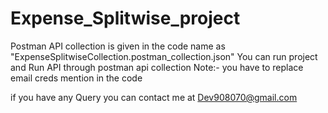 # Expense_Splitwise_project

Postman API collection is given in the code name as "ExpenseSplitwiseCollection.postman_collection.json"
You can run project and Run API through postman api collection
Note:- you have to replace email creds mention in the code

if you have any Query you can contact me at Dev908070@gmail.com